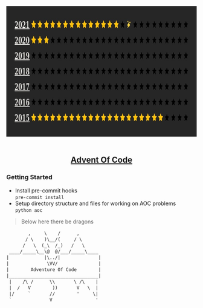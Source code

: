 <br>
<div align="center">
  <code>
    <img height=345 src="aoc/summary.jpg" alt="img">
  </code>
<h2><a href="https://adventofcode.com/">Advent Of Code</a>  </h2>
</div>

### Getting Started

- Install pre-commit hooks  
  `pre-commit install`
- Setup directory structure and files for working on AOC problems  
  `python aoc`

> Below here there be dragons

```
        ,     \    /      ,  
       / \    )\__/(     / \  
      /   \  (_\  /_)   /   \  
 ____/_____\__\@  @/___/_____\____
|             |\../|              |
|              \VV/               |
|        Adventure Of Code        |
|_________________________________|
 |    /\ /      \\       \ /\    |
 |  /   V        ))       V   \  |
 |/     `       //        '     \|
 `              V                '
```
